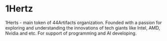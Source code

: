 # 1Hertz
1Herts - main token of 44Artifacts organization. Founded with ​a passion for exploring and understanding the innovations of ​tech giants like Intel, AMD, Nvidia and etc. For support of programming and AI developing. 
